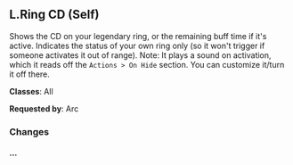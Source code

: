 ## L.Ring CD (Self)

Shows the CD on your legendary ring, or the remaining buff time if it's active.
Indicates the status of your own ring only (so it won't trigger if someone
activates it out of range). Note: It plays a sound on activation, which it reads
off the `Actions > On Hide` section. You can customize it/turn it off there.

**Classes**: All

**Requested by**: Arc

### Changes

#### ...
